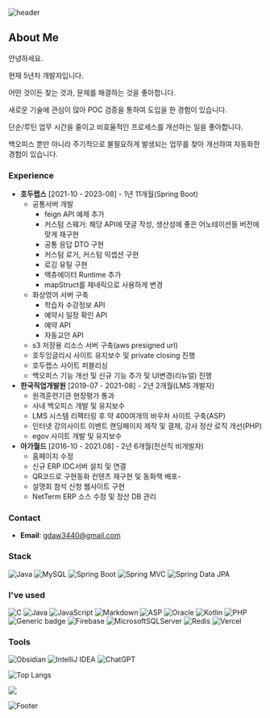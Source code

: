 ![header](https://capsule-render.vercel.app/api?type=waving&color=timeAuto&height=150&section=header&text=Hi!%20I'm%20Jiseong&fontSize=45)
  
<!-- [![Typing SVG](https://readme-typing-svg.demolab.com?font=Fira+Code&pause=1000&width=435&lines=%EC%95%88%EB%85%95%ED%95%98%EC%84%B8%EC%9A%94)](https://git.io/typing-svg) -->
## About Me

안녕하세요. 

현재 5년차 개발자입니다.

어떤 것이든 찾는 것과, 문제를 해결하는 것을 좋아합니다.

새로운 기술에 관심이 많아 POC 검증을 통하여 도입을 한 경험이 있습니다.

단순/루틴 업무 시간을 줄이고 비효율적인 프로세스를 개선하는 일을 좋아합니다.

백오피스 뿐만 아니라 주기적으로 불필요하게 발생되는 업무를 찾아 개선하여 자동화한 경험이 있습니다.


### Experience
- **호두랩스** [2021-10 - 2023-08] - 1년 11개월(Spring Boot)
  - 공통서버 개발
    - feign API 예제 추가
    - 커스텀 스웨거: 해당 API에 댓글 작성, 생산성에 좋은 어노테이션들 버전에 맞게 재구현
    - 공통 응답 DTO 구현
    - 커스텀 로거, 커스텀 익셉션 구현
    - 로깅 유틸 구현
    - 액츄에이터 Runtime 추가
    - mapStruct를 제네릭으로 사용하게 변경
  - 화상영어 서버 구축
    - 학습자 수강정보 API
    - 예약시 일정 확인 API
    - 예약 API
    - 자동교안 API
  - s3 저장용 리소스 서버 구축(aws presigned url)
  - 호두잉글리시 사이트 유지보수 및 private closing 진행
  - 호두랩스 사이트 퍼블리싱
  - 백오피스 기능 개선 및 신규 기능 추가 및 UI변경(리뉴얼) 진행
- **한국직업개발원** [2019-07 - 2021-08] - 2년 2개월(LMS 개발자)
  - 원격훈련기관 현장평가 통과
  - 사내 백오피스 개발 및 유지보수
  - LMS 시스템 리팩터링 후 약 400여개의 바우처 사이트 구축(ASP)
  - 인터넷 강의사이트 이벤트 랜딩페이지 제작 및 결제, 강사 정산 로직 개선(PHP)
  - egov 사이트 개발 및 유지보수
- **아가월드** [2016-10 - 2021.08] - 2년 6개월(전산직 비개발자)
  - 홈페이지 수정
  - 신규 ERP IDC서버 설치 및 연결
  - QR코드로 구현동화 컨텐츠 재구현 및 동화책 배포-
  - 설명회 참석 신청 웹사이트 구현
  - NetTerm ERP 소스 수정 및 정산 DB 관리
### Contact
- **Email**: gdaw3440@gmail.com

### Stack

![Java](https://img.shields.io/badge/-Java-007396?logo=java&logoColor=white)
![MySQL](https://img.shields.io/badge/-MySQL-4479A1?logo=MySQL&logoColor=white)
![Spring Boot](https://img.shields.io/badge/-springboot-6DB33F?logo=SpringBoot&logoColor=white)
![Spring MVC](https://img.shields.io/badge/-Spring%20MVC-6DB33F)
![Spring Data JPA](https://img.shields.io/badge/-Spring%20Data%20JPA-6DB33F?)

### I've used

![C](https://img.shields.io/badge/c-%2300599C.svg?logo=c&logoColor=white)
![Java](https://img.shields.io/badge/java-%23ED8B00.svg?logo=openjdk&logoColor=white)
![JavaScript](https://img.shields.io/badge/javascript-%23323330.svg?logo=javascript&logoColor=%23F7DF1E)
![Markdown](https://img.shields.io/badge/markdown-%23000000.svg?logo=markdown&logoColor=white)
![ASP](https://img.shields.io/badge/asp-white)
![Oracle](https://img.shields.io/badge/-Oracle-F80000?logo=Oracle&logoColor=white)
![Kotlin](https://img.shields.io/badge/-kotlin-7F52FF?logo=kotlin&logoColor=white)
![PHP](https://img.shields.io/badge/-php-777BB4?logo=php&logoColor=white)
![Generic badge](http://img.shields.io/badge/stored_procedure-blue)
![Firebase](https://img.shields.io/badge/Firebase-039BE5?logo=Firebase&logoColor=white)
![MicrosoftSQLServer](https://img.shields.io/badge/Microsoft%20SQL%20Server-CC2927?logo=microsoft%20sql%20server&logoColor=white)
![Redis](https://img.shields.io/badge/redis-%23DD0031.svg?logo=redis&logoColor=white)
![Vercel](https://img.shields.io/badge/vercel-%23000000.svg?logo=vercel&logoColor=white)

### Tools 

![Obsidian](https://img.shields.io/badge/-Obsidian-7C3AED?logo=Obsidian&logoColor=white)
![IntelliJ IDEA](https://img.shields.io/badge/-IntelliJ%20IDEA-FF0000?logo=intellij%20idea&logoColor=white)
![ChatGPT](https://img.shields.io/badge/chatGPT-74aa9c?logo=openai&logoColor=white)


![Top Langs](https://github-readme-stats.vercel.app/api/top-langs/?username=seer-lee)

<a href="https://hits.seeyoufarm.com"><img src="https://hits.seeyoufarm.com/api/count/incr/badge.svg?url=https%3A%2F%2Fgithub.com%2Fseer-lee&count_bg=%2379C83D&title_bg=%23555555&icon=&icon_color=%23E7E7E7&title=hits&edge_flat=false"/></a>

![Footer](https://capsule-render.vercel.app/api?type=Waving&&color=timeAuto&height=150&section=footer)
